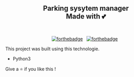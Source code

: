 <h2 align="center">
  Parking sysytem manager<br/>
  Made with 💕
</h2>
<div align="center">
 
</div>

<br/>

<center>

[![forthebadge](https://forthebadge.com/images/badges/built-with-love.svg)](https://forthebadge.com) &nbsp;
[![forthebadge](https://forthebadge.com/images/badges/open-source.svg)](https://forthebadge.com) &nbsp;

</center>


This project was built using this technologie.

- Python3



Give a ⭐ if you like this !
